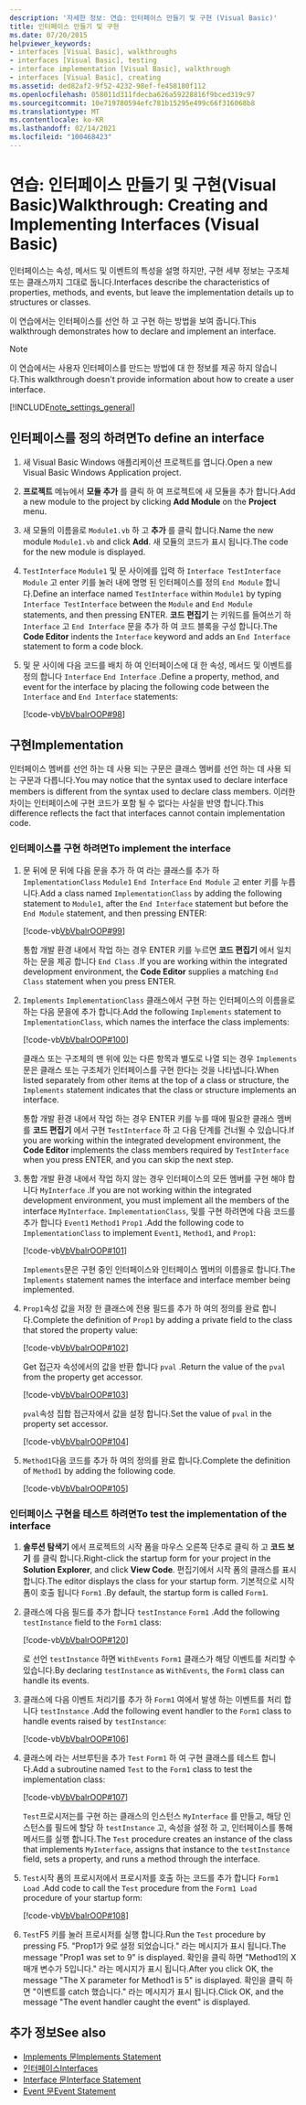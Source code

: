 ```yaml
---
description: '자세한 정보: 연습: 인터페이스 만들기 및 구현 (Visual Basic)'
title: 인터페이스 만들기 및 구현
ms.date: 07/20/2015
helpviewer_keywords:
- interfaces [Visual Basic], walkthroughs
- interfaces [Visual Basic], testing
- interface implementation [Visual Basic], walkthrough
- interfaces [Visual Basic], creating
ms.assetid: ded82af2-9f52-4232-98ef-fe458180f112
ms.openlocfilehash: 058011d311fdecba626a59228816f9bced319c97
ms.sourcegitcommit: 10e719780594efc781b15295e499c66f316068b8
ms.translationtype: MT
ms.contentlocale: ko-KR
ms.lasthandoff: 02/14/2021
ms.locfileid: "100468423"
---
```

# <a name="walkthrough-creating-and-implementing-interfaces-visual-basic"></a><span data-ttu-id="e3504-103">연습: 인터페이스 만들기 및 구현(Visual Basic)</span><span class="sxs-lookup"><span data-stu-id="e3504-103">Walkthrough: Creating and Implementing Interfaces (Visual Basic)</span></span>

<span data-ttu-id="e3504-104">인터페이스는 속성, 메서드 및 이벤트의 특성을 설명 하지만, 구현 세부 정보는 구조체 또는 클래스까지 그대로 둡니다.</span><span class="sxs-lookup"><span data-stu-id="e3504-104">Interfaces describe the characteristics of properties, methods, and events, but leave the implementation details up to structures or classes.</span></span>  
  
 <span data-ttu-id="e3504-105">이 연습에서는 인터페이스를 선언 하 고 구현 하는 방법을 보여 줍니다.</span><span class="sxs-lookup"><span data-stu-id="e3504-105">This walkthrough demonstrates how to declare and implement an interface.</span></span>  
  
> [!NOTE]
> <span data-ttu-id="e3504-106">이 연습에서는 사용자 인터페이스를 만드는 방법에 대 한 정보를 제공 하지 않습니다.</span><span class="sxs-lookup"><span data-stu-id="e3504-106">This walkthrough doesn't provide information about how to create a user interface.</span></span>  
  
[!INCLUDE[note_settings_general](~/includes/note-settings-general-md.md)]  
  
## <a name="to-define-an-interface"></a><span data-ttu-id="e3504-107">인터페이스를 정의 하려면</span><span class="sxs-lookup"><span data-stu-id="e3504-107">To define an interface</span></span>
  
1. <span data-ttu-id="e3504-108">새 Visual Basic Windows 애플리케이션 프로젝트를 엽니다.</span><span class="sxs-lookup"><span data-stu-id="e3504-108">Open a new Visual Basic Windows Application project.</span></span>  
  
2. <span data-ttu-id="e3504-109">**프로젝트** 메뉴에서 **모듈 추가** 를 클릭 하 여 프로젝트에 새 모듈을 추가 합니다.</span><span class="sxs-lookup"><span data-stu-id="e3504-109">Add a new module to the project by clicking **Add Module** on the **Project** menu.</span></span>  
  
3. <span data-ttu-id="e3504-110">새 모듈의 이름을로 `Module1.vb` 하 고 **추가** 를 클릭 합니다.</span><span class="sxs-lookup"><span data-stu-id="e3504-110">Name the new module `Module1.vb` and click **Add**.</span></span> <span data-ttu-id="e3504-111">새 모듈의 코드가 표시 됩니다.</span><span class="sxs-lookup"><span data-stu-id="e3504-111">The code for the new module is displayed.</span></span>  
  
4. <span data-ttu-id="e3504-112">`TestInterface` `Module1` 및 문 사이에를 입력 하 `Interface TestInterface` `Module` 고 enter 키를 눌러 내에 명명 된 인터페이스를 정의 `End Module` 합니다.</span><span class="sxs-lookup"><span data-stu-id="e3504-112">Define an interface named `TestInterface` within `Module1` by typing `Interface TestInterface` between the `Module` and `End Module` statements, and then pressing ENTER.</span></span> <span data-ttu-id="e3504-113">**코드 편집기** 는 키워드를 들여쓰기 하 `Interface` 고 `End Interface` 문을 추가 하 여 코드 블록을 구성 합니다.</span><span class="sxs-lookup"><span data-stu-id="e3504-113">The **Code Editor** indents the `Interface` keyword and adds an `End Interface` statement to form a code block.</span></span>  
  
5. <span data-ttu-id="e3504-114">및 문 사이에 다음 코드를 배치 하 여 인터페이스에 대 한 속성, 메서드 및 이벤트를 정의 합니다 `Interface` `End Interface` .</span><span class="sxs-lookup"><span data-stu-id="e3504-114">Define a property, method, and event for the interface by placing the following code between the `Interface` and `End Interface` statements:</span></span>  
  
     [!code-vb[VbVbalrOOP#98](~/samples/snippets/visualbasic/VS_Snippets_VBCSharp/VbVbalrOOP/VB/OOP.vb#98)]
  
## <a name="implementation"></a><span data-ttu-id="e3504-115">구현</span><span class="sxs-lookup"><span data-stu-id="e3504-115">Implementation</span></span>

 <span data-ttu-id="e3504-116">인터페이스 멤버를 선언 하는 데 사용 되는 구문은 클래스 멤버를 선언 하는 데 사용 되는 구문과 다릅니다.</span><span class="sxs-lookup"><span data-stu-id="e3504-116">You may notice that the syntax used to declare interface members is different from the syntax used to declare class members.</span></span> <span data-ttu-id="e3504-117">이러한 차이는 인터페이스에 구현 코드가 포함 될 수 없다는 사실을 반영 합니다.</span><span class="sxs-lookup"><span data-stu-id="e3504-117">This difference reflects the fact that interfaces cannot contain implementation code.</span></span>  
  
### <a name="to-implement-the-interface"></a><span data-ttu-id="e3504-118">인터페이스를 구현 하려면</span><span class="sxs-lookup"><span data-stu-id="e3504-118">To implement the interface</span></span>
  
1. <span data-ttu-id="e3504-119">문 뒤에 문 뒤에 다음 문을 추가 하 여 라는 클래스를 추가 하 `ImplementationClass` `Module1` `End Interface` `End Module` 고 enter 키를 누릅니다.</span><span class="sxs-lookup"><span data-stu-id="e3504-119">Add a class named `ImplementationClass` by adding the following statement to `Module1`, after the `End Interface` statement but before the `End Module` statement, and then pressing ENTER:</span></span>  
  
     [!code-vb[VbVbalrOOP#99](~/samples/snippets/visualbasic/VS_Snippets_VBCSharp/VbVbalrOOP/VB/OOP.vb#99)]
  
     <span data-ttu-id="e3504-120">통합 개발 환경 내에서 작업 하는 경우 ENTER 키를 누르면 **코드 편집기** 에서 일치 하는 문을 제공 합니다 `End Class` .</span><span class="sxs-lookup"><span data-stu-id="e3504-120">If you are working within the integrated development environment, the **Code Editor** supplies a matching `End Class` statement when you press ENTER.</span></span>  
  
2. <span data-ttu-id="e3504-121">`Implements` `ImplementationClass` 클래스에서 구현 하는 인터페이스의 이름을로 하는 다음 문을에 추가 합니다.</span><span class="sxs-lookup"><span data-stu-id="e3504-121">Add the following `Implements` statement to `ImplementationClass`, which names the interface the class implements:</span></span>  
  
     [!code-vb[VbVbalrOOP#100](~/samples/snippets/visualbasic/VS_Snippets_VBCSharp/VbVbalrOOP/VB/OOP.vb#100)]
  
     <span data-ttu-id="e3504-122">클래스 또는 구조체의 맨 위에 있는 다른 항목과 별도로 나열 되는 경우 `Implements` 문은 클래스 또는 구조체가 인터페이스를 구현 한다는 것을 나타냅니다.</span><span class="sxs-lookup"><span data-stu-id="e3504-122">When listed separately from other items at the top of a class or structure, the `Implements` statement indicates that the class or structure implements an interface.</span></span>  
  
     <span data-ttu-id="e3504-123">통합 개발 환경 내에서 작업 하는 경우 ENTER 키를 누를 때에 필요한 클래스 멤버를 **코드 편집기** 에서 구현 `TestInterface` 하 고 다음 단계를 건너뛸 수 있습니다.</span><span class="sxs-lookup"><span data-stu-id="e3504-123">If you are working within the integrated development environment, the **Code Editor** implements the class members required by `TestInterface` when you press ENTER, and you can skip the next step.</span></span>  
  
3. <span data-ttu-id="e3504-124">통합 개발 환경 내에서 작업 하지 않는 경우 인터페이스의 모든 멤버를 구현 해야 합니다 `MyInterface` .</span><span class="sxs-lookup"><span data-stu-id="e3504-124">If you are not working within the integrated development environment, you must implement all the members of the interface `MyInterface`.</span></span> <span data-ttu-id="e3504-125">`ImplementationClass`, 및를 구현 하려면에 다음 코드를 추가 합니다 `Event1` `Method1` `Prop1` .</span><span class="sxs-lookup"><span data-stu-id="e3504-125">Add the following code to `ImplementationClass` to implement `Event1`, `Method1`, and `Prop1`:</span></span>  
  
     [!code-vb[VbVbalrOOP#101](~/samples/snippets/visualbasic/VS_Snippets_VBCSharp/VbVbalrOOP/VB/OOP.vb#101)]
  
     <span data-ttu-id="e3504-126">`Implements`문은 구현 중인 인터페이스와 인터페이스 멤버의 이름을로 합니다.</span><span class="sxs-lookup"><span data-stu-id="e3504-126">The `Implements` statement names the interface and interface member being implemented.</span></span>  
  
4. <span data-ttu-id="e3504-127">`Prop1`속성 값을 저장 한 클래스에 전용 필드를 추가 하 여의 정의를 완료 합니다.</span><span class="sxs-lookup"><span data-stu-id="e3504-127">Complete the definition of `Prop1` by adding a private field to the class that stored the property value:</span></span>  
  
     [!code-vb[VbVbalrOOP#102](~/samples/snippets/visualbasic/VS_Snippets_VBCSharp/VbVbalrOOP/VB/OOP.vb#102)]
  
     <span data-ttu-id="e3504-128">Get 접근자 속성에서의 값을 반환 합니다 `pval` .</span><span class="sxs-lookup"><span data-stu-id="e3504-128">Return the value of the `pval` from the property get accessor.</span></span>  
  
     [!code-vb[VbVbalrOOP#103](~/samples/snippets/visualbasic/VS_Snippets_VBCSharp/VbVbalrOOP/VB/OOP.vb#103)]
  
     <span data-ttu-id="e3504-129">`pval`속성 집합 접근자에서 값을 설정 합니다.</span><span class="sxs-lookup"><span data-stu-id="e3504-129">Set the value of `pval` in the property set accessor.</span></span>  
  
     [!code-vb[VbVbalrOOP#104](~/samples/snippets/visualbasic/VS_Snippets_VBCSharp/VbVbalrOOP/VB/OOP.vb#104)]
  
5. <span data-ttu-id="e3504-130">`Method1`다음 코드를 추가 하 여의 정의를 완료 합니다.</span><span class="sxs-lookup"><span data-stu-id="e3504-130">Complete the definition of `Method1` by adding the following code.</span></span>  
  
     [!code-vb[VbVbalrOOP#105](~/samples/snippets/visualbasic/VS_Snippets_VBCSharp/VbVbalrOOP/VB/OOP.vb#105)]
  
### <a name="to-test-the-implementation-of-the-interface"></a><span data-ttu-id="e3504-131">인터페이스 구현을 테스트 하려면</span><span class="sxs-lookup"><span data-stu-id="e3504-131">To test the implementation of the interface</span></span>
  
1. <span data-ttu-id="e3504-132">**솔루션 탐색기** 에서 프로젝트의 시작 폼을 마우스 오른쪽 단추로 클릭 하 고 **코드 보기** 를 클릭 합니다.</span><span class="sxs-lookup"><span data-stu-id="e3504-132">Right-click the startup form for your project in the **Solution Explorer**, and click **View Code**.</span></span> <span data-ttu-id="e3504-133">편집기에서 시작 폼의 클래스를 표시 합니다.</span><span class="sxs-lookup"><span data-stu-id="e3504-133">The editor displays the class for your startup form.</span></span> <span data-ttu-id="e3504-134">기본적으로 시작 폼이 호출 됩니다 `Form1` .</span><span class="sxs-lookup"><span data-stu-id="e3504-134">By default, the startup form is called `Form1`.</span></span>  
  
2. <span data-ttu-id="e3504-135">클래스에 다음 필드를 추가 합니다 `testInstance` `Form1` .</span><span class="sxs-lookup"><span data-stu-id="e3504-135">Add the following `testInstance` field to the `Form1` class:</span></span>  
  
     [!code-vb[VbVbalrOOP#120](~/samples/snippets/visualbasic/VS_Snippets_VBCSharp/VbVbalrOOP/VB/OOP.vb#120)]
  
     <span data-ttu-id="e3504-136">로 선언 `testInstance` 하면 `WithEvents` `Form1` 클래스가 해당 이벤트를 처리할 수 있습니다.</span><span class="sxs-lookup"><span data-stu-id="e3504-136">By declaring `testInstance` as `WithEvents`, the `Form1` class can handle its events.</span></span>  
  
3. <span data-ttu-id="e3504-137">클래스에 다음 이벤트 처리기를 추가 하 `Form1` 여에서 발생 하는 이벤트를 처리 합니다 `testInstance` .</span><span class="sxs-lookup"><span data-stu-id="e3504-137">Add the following event handler to the `Form1` class to handle events raised by `testInstance`:</span></span>  
  
     [!code-vb[VbVbalrOOP#106](~/samples/snippets/visualbasic/VS_Snippets_VBCSharp/VbVbalrOOP/VB/OOP.vb#106)]
  
4. <span data-ttu-id="e3504-138">클래스에 라는 서브루틴을 추가 `Test` `Form1` 하 여 구현 클래스를 테스트 합니다.</span><span class="sxs-lookup"><span data-stu-id="e3504-138">Add a subroutine named `Test` to the `Form1` class to test the implementation class:</span></span>  
  
     [!code-vb[VbVbalrOOP#107](~/samples/snippets/visualbasic/VS_Snippets_VBCSharp/VbVbalrOOP/VB/OOP.vb#107)]
  
     <span data-ttu-id="e3504-139">`Test`프로시저는를 구현 하는 클래스의 인스턴스 `MyInterface` 를 만들고, 해당 인스턴스를 필드에 할당 하 `testInstance` 고, 속성을 설정 하 고, 인터페이스를 통해 메서드를 실행 합니다.</span><span class="sxs-lookup"><span data-stu-id="e3504-139">The `Test` procedure creates an instance of the class that implements `MyInterface`, assigns that instance to the `testInstance` field, sets a property, and runs a method through the interface.</span></span>  
  
5. <span data-ttu-id="e3504-140">`Test`시작 폼의 프로시저에서 프로시저를 호출 하는 코드를 추가 합니다 `Form1 Load` .</span><span class="sxs-lookup"><span data-stu-id="e3504-140">Add code to call the `Test` procedure from the `Form1 Load` procedure of your startup form:</span></span>  
  
     [!code-vb[VbVbalrOOP#108](~/samples/snippets/visualbasic/VS_Snippets_VBCSharp/VbVbalrOOP/VB/OOP.vb#108)]
  
6. <span data-ttu-id="e3504-141">`Test`F5 키를 눌러 프로시저를 실행 합니다.</span><span class="sxs-lookup"><span data-stu-id="e3504-141">Run the `Test` procedure by pressing F5.</span></span> <span data-ttu-id="e3504-142">"Prop1가 9로 설정 되었습니다." 라는 메시지가 표시 됩니다.</span><span class="sxs-lookup"><span data-stu-id="e3504-142">The message "Prop1 was set to 9" is displayed.</span></span> <span data-ttu-id="e3504-143">확인을 클릭 하면 "Method1의 X 매개 변수가 5입니다." 라는 메시지가 표시 됩니다.</span><span class="sxs-lookup"><span data-stu-id="e3504-143">After you click OK, the message "The X parameter for Method1 is 5" is displayed.</span></span> <span data-ttu-id="e3504-144">확인을 클릭 하면 "이벤트를 catch 했습니다." 라는 메시지가 표시 됩니다.</span><span class="sxs-lookup"><span data-stu-id="e3504-144">Click OK, and the message "The event handler caught the event" is displayed.</span></span>  
  
## <a name="see-also"></a><span data-ttu-id="e3504-145">추가 정보</span><span class="sxs-lookup"><span data-stu-id="e3504-145">See also</span></span>

- [<span data-ttu-id="e3504-146">Implements 문</span><span class="sxs-lookup"><span data-stu-id="e3504-146">Implements Statement</span></span>](../../../language-reference/statements/implements-statement.md)
- [<span data-ttu-id="e3504-147">인터페이스</span><span class="sxs-lookup"><span data-stu-id="e3504-147">Interfaces</span></span>](index.md)
- [<span data-ttu-id="e3504-148">Interface 문</span><span class="sxs-lookup"><span data-stu-id="e3504-148">Interface Statement</span></span>](../../../language-reference/statements/interface-statement.md)
- [<span data-ttu-id="e3504-149">Event 문</span><span class="sxs-lookup"><span data-stu-id="e3504-149">Event Statement</span></span>](../../../language-reference/statements/event-statement.md)

